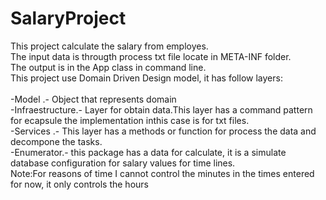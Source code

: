 # SalaryProject
<p>
This project calculate the salary from employes.</br>
The input data is througth process txt file locate in META-INF folder.</br>
The output is in the App class in command line.</br>
This project use Domain Driven Design model, it has follow layers:</br></br>
<td>
-Model .- Object that represents domain</br>
-Infraestructure.- Layer for obtain data.This layer has a command pattern for ecapsule the implementation inthis case is for   txt files.</br>
-Services .- This layer has a methods or function for process the data and decompone the tasks.</br>
-Enumerator.- this package has a data for calculate, it is a simulate database configuration for salary values for time lines.</br>  
</td>                                                                                                                                                                                Note:For reasons of time I cannot control the minutes in the times entered for now, it only controls the hours 
</p>
